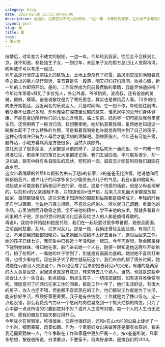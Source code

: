 ```yaml
---
category: blog
date: 2013-02-20 21:55:00+00:00
description: 结婚后，过年变为不成文的规矩，一边一年，今年轮到我家。往后会不会移到北京，我不知
layout: post
slug: 巢
title: 巢
tags:
- 未分类
---
```


结婚后，过年变为不成文的规矩，一边一年，今年轮到我家。往后会不会移到北京，我不知道。都是独生子女，一到过年，未迎来子女的那方总归让人觉得冷清，明年或许可以考虑一起过。  
      列车高速行驶在由南往北的铁轨上，土地上渐渐有了积雪，虽风雨交加却满眼春意呼之欲出的南方渐行渐远，春节算是告一段落，明天打扫打扫房间，收拾心情，新一年的工作即将开始。是的，工作显然成为目前最费脑的事情，我能尽快适应吗？  
       今年过年带着v拜见了多位先人，外公外婆，爷爷奶奶，波叔叔，还有爸爸的舅舅，舅妈，姨等。爸爸说敬坟是为了寄托思念，其实也是做给后人看。72岁的他向来开朗豁达，远近闻名的乐观达人，只是时间啊，它一刻不停，车轮般往前撵，我尽量不让自己多想，却也难免在深夜里忧郁的醒来，惟愿家中的父母们身体健康，不能在身边陪伴你们的儿女心含愧意。临上车前，妈妈尽一切可能往我包里塞东西，还照例熬了一碗当归汤，我想要拒绝，她却执意要我喝，虽然她也知道这一碗根本起不了什么特殊的作用，可是看着我喝完也许就觉得呵护到了自己的孩子，这种心情或许只有为人母后才能深刻的理解吧。剧神医指点，今年还有可能升级，题外话，小地方看病真是方便很多，当然大病除外。  
       这几天见了很多朋友，大家都是以前的样子，见面后欢乐一涌而出，你一句我一句拼凑过往，那些年的日落日出大家都还记得。我们五湖四海，平时联系很少，却一见如故，聊天中鲜有各自陌生的现状，短短的一面，叙叙旧才能暂时将我们凝固在故乡里。  
       这次带着隔壁的邻居h以摄影为由去了趟x的新家，x的爸爸无比热情，他说他和阿姨都很高兴，或许儿子的同学多多少少能带去点儿子的气息。我在q里和他聊天，说起故乡可能是我们再也回不去的家，他说，这是个伤感的话题，但是父母会理解的。以前和x的父亲接触不多，只知道他对x很严厉，后来几次见面大家都是放假回家，自然都很亲切。这次求教才知道他的摄影和后期都是自学成才，年轻的时候还自学过画画，他说他自尊心很强，不喜欢总问别人，所以就自己琢磨。看着他的作品，心里油然而升敬佩之情，学不来他的精神，学不来他的技术，那就多看看空间里的片子吧，那些将世间的美消化后表现给世人的人都是值得尊敬的。  
      再说h，我初中开始就和她是邻居，我们在一起玩耍过很多寒暑假，她很会画画，之前画阿拉蕾，乱马，尼罗河女儿，那是一绝，我俩还曾经互画脸谱，有照片为证，不用说我的脸部很精彩。后来她因为成绩不太好去当兵了，退役后回来工作。她的孩子已经七岁，我印象中已有近十年没和她一起玩。今年巧得很，聚会回来楼下碰到她妹妹，得知她在家，敲门进去她一个人在，随便一聊知道她这两年开始旅行，拍了些照片，一看她的片子惊到了，到底是有画画功底的。她说她不喜欢打麻将，也很少看电视，现在孩子大了得空就玩玩这个。我们兴奋的聊了很长时间，她说她在yy都没人交流这个，所以也促成了后来带她去拜见x的父亲，有趣的是两家的大人竟是世交，家里这点就是有意思，转来转去几个熟人。当然，也就是这些牵挂会让人少一些自由，到点结婚，到点生孩子，一切按部就班，如有违背难免受唠叨。我随意问了问两位在家工作的同辈，都是工作十年了，他们生活舒适，有很大的房子，收入也还不错，但是都不喜欢现在的工作。他们都说工作就是为了生活，能安排好生活，照顾好家更重要。我于是有些恍惚，工作就是为了挣口饭吃，这一点也没错，那么我费劲气力从一个悠闲的岗位晃悠到一个焦头烂额的岗位，只为了心中那一点点所谓的兴趣到底对不对？或许人生没有对错，每一个人的人生也无法比照，愿我的朋友们每天都过得开心。  
      今年除夕在舅舅家，吃得很香，住得也很舒适，还和v在山水间的公路上徒步了一个小时，细雨蒙蒙，风景如画。作为一个家庭妇女出来做客还是很有收获的，看来我还需要勤快一点，今年争取在工作和家庭中更加平衡一点，按x爸爸所说，凡事多想想，按爸爸所说，分清重点，不要蛮干，锻炼好身体，迎接我们的2013。
